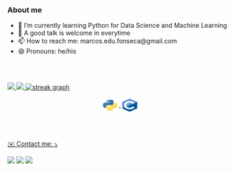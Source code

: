 
<h3>About me</h3>
<ul>

  <li>🌱 I’m currently learning Python for Data Science and Machine Learning</li>
  <li>💬 A good talk is welcome in everytime</li>
  <li>📫 How to reach me: marcos.edu.fonseca@gmail.com</li>
  <li>😄 Pronouns: he/his</li>
</ul>

<br><br>


<div>
  <a href="https://github.com/meduardofonseca">
  <img height="180em" src="https://github-readme-stats.vercel.app/api?username=meduardofonseca&show_icons=true&theme=onedark&include_all_commits=true&count_private=true"/>
  <img height="180em" src="https://github-readme-stats.vercel.app/api/top-langs/?username=meduardofonseca&layout=compact&langs_count=7&theme=onedark"/>
  <img height="180em" src="https://streak-stats.demolab.com?user=meduardofonseca&locale=en&mode=daily&theme=onedark&hide_border=false&border_radius=5&order=3" alt="streak graph"/>
</div>
<div align="center" style="display: inline_block"><br>

  <img align="center" alt="meduardofonseca-Python" height="30" width="40" src="https://raw.githubusercontent.com/devicons/devicon/master/icons/python/python-original.svg">
  <img align="center" alt="meduardofonseca-Csharp" height="30" width="40" src="https://raw.githubusercontent.com/devicons/devicon/master/icons/c/c-original.svg">
</div>

<br><br>

<p align="left" color="white">
 ✉️ Contact me: ⤵️
</p>

<p align="left">
  <a href="mailto:marcos.edu.fonseca@gmail.com" alt="Gmail">
  <img src="https://img.shields.io/badge/-Gmail-FF0000?style=flat-square&labelColor=FF0000&logo=gmail&logoColor=white&link=johanncf@metalmat.ufrj.br" /></a>

  <a href="httpss:/www.linkedin.com/in/marcosedufonseca" alt="Linkedin">
  <img src="https://img.shields.io/badge/-Linkedin-0e76a8?style=flat-square&logo=Linkedin&logoColor=white&link=https://www.linkedin.com/in/gabriel-delgado-710a95219?lipi=urn%3Ali%3Apage%3Ad_flagship3_profile_view_base_contact_details%3BRG0o4l%2BJRB6Zr6hxfHctmw%3D%3D" /></a>

  <a href="https://wa.me/+5519998662345" alt="WhatsApp">
  <img src="https://img.shields.io/badge/-WhatsApp-25d366?style=flat-square&labelColor=25d366&logo=whatsapp&logoColor=white&link=https://api.whatsapp.com/send?phone=+5519992179323&text="/></a>
